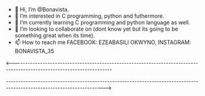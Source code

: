 - 👋 Hi, I’m @Bonavista.
- 👀 I’m interested in C programming, python and futhermore.
- 🌱 I’m currently learning C programming and python language as well.
- 💞️ I’m looking to collaborate on (dont know yet but its going to be something great when its time).
- 📫 How to reach me FACEBOOK: EZEABASILI OKWYNO, INSTAGRAM: BONAVISTA_35

<----------------------------------------------------------------------------------------------------------------------

---------------------------------------------------------------------------------------------------------------------->
